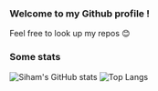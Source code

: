 ### Welcome to my Github profile !

Feel free to look up my repos :blush:

### Some stats
![Siham's GitHub stats](https://github-readme-stats.vercel.app/api?username=sihamais&count_private=true&show_icons=true&hide=stars,issues&theme=tokyonight)
![Top Langs](https://github-readme-stats.vercel.app/api/top-langs/?username=sihamais&layout=compact&hide=Vue,Java&theme=tokyonight&langs_count=6)
